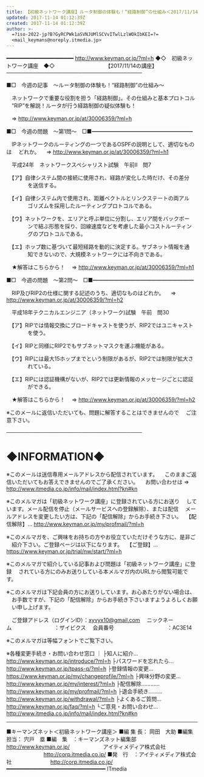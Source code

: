 ```yaml
---
title: 【初級ネットワーク講座】ルータ制御の体験も！“経路制御”の仕組み＜2017/11/14＞
updated: 2017-11-14 01:12:39Z
created: 2017-11-14 01:12:39Z
author: >-
  =?iso-2022-jp?B?GyRCPWk1aSVNJUMlSCVvITwlLzlWOkIbKEI=?=
  <mail_keymans@noreply.itmedia.jp>
---
```


━━━━━━━━━━━━━━━━━━━━━ http://www.keyman.or.jp/?ml=h
◆◇　初級ネットワーク講座　◆◇　　　　　　　　　　【2017/11/14の講座】
────────────────────────────────────

■□　今週の記事　〜ルータ制御の体験も！“経路制御”の仕組み〜

　ネットワークで重要な役割を担う「経路制御」。その仕組みと基本プロトコル
　“RIP”を解説！ルータが行う経路制御の疑似体験も！

　⇒ http://www.keyman.or.jp/at/30006359/?ml=h

■□　今週の問題　〜第1問〜　□■━━━━━━━━━━━━━━━━━━━

　IPネットワークのルーティングの一つであるOSPFの説明として、適切なものは
　どれか。
　⇒ http://www.keyman.or.jp/at/30006359/?ml=h1

　平成24年　ネットワークスペシャリスト試験　午前II　問7

　【ア】自律システム間の接続に使用され、経路が変化した時だけ、その差分
　　　　を送信する。

　【イ】自律システム内で使用され、距離ベクトルとリンクステートの両アル
　　　　ゴリズムを採用したルーティングプロトコルである。

　【ウ】ネットワークを、エリアと呼ぶ単位に分割し、エリア間をバックボー
　　　　ンで結ぶ形態を採り、回線速度などを考慮した最小コストルーティン
　　　　グのプロトコルである。

　【エ】ホップ数に基づいて最短経路を動的に決定する。サブネット情報を通
　　　　知できないので、大規模ネットワークには不向きである。

　★解答はこちらから！
　⇒ http://www.keyman.or.jp/at/30006359/?ml=h1

■□　今週の問題　〜第2問〜　□■━━━━━━━━━━━━━━━━━━━

　RIP及びRIP2の仕様に関する記述のうち、適切なものはどれか。
　⇒ http://www.keyman.or.jp/at/30006359/?ml=h2

　平成18年テクニカルエンジニア（ネットワーク)試験　午前　問30

　【ア】RIPでは情報交換にブロードキャストを使うが、RIP2ではユニキャスト
　　　　を使う。

　【イ】RIPと同様にRIP2でもサブネットマスクを運ぶ機能がある。

　【ウ】RIPには最大15ホップまでという制限があるが、RIP2では制限が拡大さ
　　　　れている。

　【エ】RIPには認証機構がないが、RIP2では更新情報のメッセージごとに認証
　　　　ができる。

　★解答はこちらから！
　⇒ http://www.keyman.or.jp/at/30006359/?ml=h2

※このメールに返信いただいても、問題に解答することはできませんので
　ご注意下さい。

────────────────────────────────────

◆INFORMATION◆
========================================================================
※このメールは送信専用メールアドレスから配信されています。
　このままご返信いただいてもお答えできませんのでご了承ください。
　お問い合わせは ⇒ http://www.itmedia.co.jp/info/mail/index.html?kn#kn

※このメルマガは「初級ネットワーク講座」に登録されている方にお送り
　しています。メール配信を停止（メールサービスへの登録解除）、または配信
　メールアドレスを変更したい方は、下記の「配信解除」からお手続き下さい。
　【配信解除】… http://www.keyman.or.jp/my/profmail/?ml=h

※このメルマガを、ご興味をお持ちの方やお役立ていただけそうな方に、是非ご
　紹介下さい。ご登録ページは以下になります。
　【ご登録】… https://www.keyman.or.jp/trial/nw/start/?ml=h

※このメルマガで紹介している記事および問題は「初級ネットワーク講座」に登録
　されている方にのみお送りしている本メルマガ内のURLから閲覧可能です。

※このメルマガは下記会員の方にお送りしています。お心あたりがない場合は、
　お手数ですが、下記の「配信解除」からお手続き下さいますようよろしくお願
　い申し上げます。

　ご登録アドレス（ログインID）：[xyvyx10@gmail.com](mailto:xyvyx10@gmail.com)
　ニックネーム　　　　　　　　：ザイビクス
　会員番号　　　　　　　　　　：AC3E14

※このメルマガは等幅フォントでご覧下さい。

※各種変更手続き・お問い合わせ窓口
｜
├知人に紹介… http://www.keyman.or.jp/introduce/?ml=h
├パスワードを忘れたら… http://www.keyman.or.jp/tpass-q/?ml=h
├登録情報の変更… https://www.keyman.or.jp/my/changeprofile/?ml=h
├興味分野の変更… http://www.keyman.or.jp/my/interest/?ml=h
├配信解除………… http://www.keyman.or.jp/my/profmail/?ml=h
├退会手続き……… http://www.keyman.or.jp/withdrawal/?ml=h
├よくあるご質問… http://www.keyman.or.jp/faq/?ml=h
└ご意見・お問い合わせ… http://www.itmedia.co.jp/info/mail/index.html?kn#kn

------------------------------------------------------------------------
■キーマンズネット＜初級ネットワーク講座＞
■編 集 長： 岡田　大助
■編集担当： 宍戸　塁
■編　集　：キーマンズネット編集部　http://www.keyman.or.jp/
　　　　　　アイティメディア株式会社
　　　　　　　http://corp.itmedia.co.jp/
■発　行　：アイティメディア株式会社
　　　　　　　http://corp.itmedia.co.jp/
━━━━━━━━━━━━━━━━━━━━━━━━━━━━━━━ ITmedia
